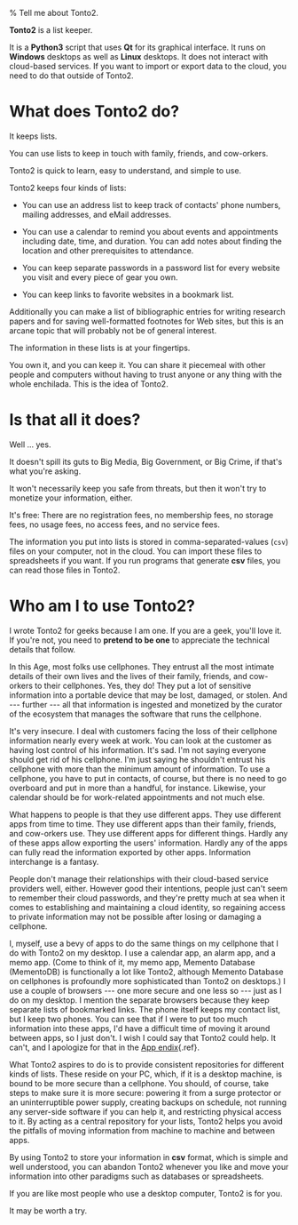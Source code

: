 % Tell me about Tonto2.

**Tonto2** is a list keeper.     
                                 
It is a **Python3** script that uses **Qt** for its graphical
interface. It runs on **Windows** desktops as well as **Linux**
desktops. It does not interact with cloud-based services. If you want
to import or export data to the cloud, you need to do that outside of
Tonto2.
                                 
# What does Tonto2 do?
                                 
It keeps lists.                  
                                 
You can use lists to keep in touch with family, friends, and
cow-orkers.
                                 
Tonto2 is quick to learn, easy to understand, and simple to use.
                                 
Tonto2 keeps four kinds of lists:
                                 
- You can use an address list to keep track of contacts\' phone
  numbers, mailing addresses, and eMail addresses.
                                 
- You can use a calendar to remind you about events and appointments
  including date, time, and duration. You can add notes about finding
  the location and other prerequisites to attendance.
                                 
- You can keep separate passwords in a password list for every website
  you visit and every piece of gear you own.
                                 
- You can keep links to favorite websites in a bookmark list.
                                 
Additionally you can make a list of bibliographic entries for writing
research papers and for saving well-formatted footnotes for Web sites,
but this is an arcane topic that will probably not be of general
interest.
                                 
The information in these lists is at your fingertips.
                                 
You own it, and you can keep it.  You can share it piecemeal with
other people and computers without having to trust anyone or any thing
with the whole enchilada. This is the idea of Tonto2.
                                 
# Is that all it does?
                                 
Well \... yes.                   
                                 
It doesn\'t spill its guts to Big Media, Big Government, or Big Crime,
if that\'s what you\'re asking.
                                 
It won\'t necessarily keep you safe from threats, but then it won\'t
try to monetize your information, either.
                                 
It\'s free: There are no registration fees, no membership fees, no
storage fees, no usage fees, no access fees, and no service fees.
                                 
The information you put into lists is stored in comma-separated-values
(`csv`) files on your computer, not in the cloud. You can import these
files to spreadsheets if you want. If you run programs that generate
**csv** files, you can read those files in Tonto2.
                                 
# Who am I to use Tonto2?
                                 
I wrote Tonto2 for geeks because I am one. If you are a geek, you\'ll
love it. If you\'re not, you need to **pretend to be one** to
appreciate the technical details that follow.
                                 
In this Age, most folks use cellphones. They entrust all the most
intimate details of their own lives and the lives of their family,
friends, and cow-orkers to their cellphones. Yes, they do! They put a
lot of sensitive information into a portable device that may be lost,
damaged, or stolen. And --- further --- all that information is
ingested and monetized by the curator of the ecosystem that manages
the software that runs the cellphone.
                                 
It\'s very insecure. I deal with customers facing the loss of their
cellphone information nearly every week at work. You can look at the
customer as having lost control of his information. It\'s sad. I\'m
not saying everyone should get rid of his cellphone. I\'m just saying
he shouldn\'t entrust his cellphone with more than the minimum amount
of information. To use a cellphone, you have to put in contacts, of
course, but there is no need to go overboard and put in more than a
handful, for instance. Likewise, your calendar should be for
work-related appointments and not much else.
                                 
What happens to people is that they use different apps. They use
different apps from time to time.  They use different apps than their
family, friends, and cow-orkers use. They use different apps for
different things. Hardly any of these apps allow exporting the users\'
information. Hardly any of the apps can fully read the information
exported by other apps. Information interchange is a fantasy.
                                 
People don\'t manage their relationships with their cloud-based
service providers well, either. However good their intentions, people
just can\'t seem to remember their cloud passwords, and they\'re
pretty much at sea when it comes to establishing and maintaining a
cloud identity, so regaining access to private information may not be
possible after losing or damaging a cellphone.
                                 
I, myself, use a bevy of apps to do the same things on my cellphone
that I do with Tonto2 on my desktop. I use a calendar app, an alarm
app, and a memo app. (Come to think of it, my memo app, Memento
Database (MementoDB) is functionally a lot like Tonto2, although
Memento Database on cellphones is profoundly more sophisticated than
Tonto2 on desktops.) I use a couple of browsers --- one more secure
and one less so --- just as I do on my desktop. I mention the separate
browsers because they keep separate lists of bookmarked links. The
phone itself keeps my contact list, but I keep two phones. You can see
that if I were to put too much information into these apps, I\'d have
a difficult time of moving it around between apps, so I just don\'t. I
wish I could say that Tonto2 could help. It can\'t, and I apologize
for that in the [App endix](appendix.shtml#8.1){.ref}.
                                 
What Tonto2 aspires to do is to provide consistent repositories for
different kinds of lists.  These reside on your PC, which, if it is a
desktop machine, is bound to be more secure than a cellphone. You
should, of course, take steps to make sure it is more secure: powering
it from a surge protector or an uninterruptible power supply, creating
backups on schedule, not running any server-side software if you can
help it, and restricting physical access to it. By acting as a central
repository for your lists, Tonto2 helps you avoid the pitfalls of
moving information from machine to machine and between apps.
                                 
By using Tonto2 to store your information in **csv** format, which is
simple and well understood, you can abandon Tonto2 whenever you like
and move your information into other paradigms such as databases or
spreadsheets.
                                 
If you are like most people who use a desktop computer, Tonto2 is for
you.
                                 
It may be worth a try.           
